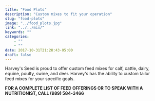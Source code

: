 ```yaml
---
title: "Food Plots"
description: "Custom mixes to fit your operation"
slug: "food-plots"
image: "../food_plots.jpg"
link: "../../mix/"
keywords: ""
categories: 
    - ""
    - ""
date: 2017-10-31T21:28:43-05:00
draft: false
---
```


Harvey's Seed is proud to offer custom feed mixes for calf, cattle, dairy, equine, poulty, swine, and deer. Harvey's has the ability to custom tailor feed mixes for your specific goals.

**FOR A COMPLETE LIST OF FEED OFFERINGS OR TO SPEAK WITH A NUTRITIONIST, CALL (989) 584-3466**

